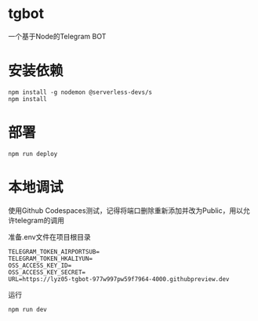 # tgbot
一个基于Node的Telegram BOT

# 安装依赖
```
npm install -g nodemon @serverless-devs/s
npm install
```

# 部署
```
npm run deploy
```

# 本地调试
使用Github Codespaces测试，记得将端口删除重新添加并改为Public，用以允许telegram的调用

准备.env文件在项目根目录
```
TELEGRAM_TOKEN_AIRPORTSUB=
TELEGRAM_TOKEN_HKALIYUN=
OSS_ACCESS_KEY_ID=
OSS_ACCESS_KEY_SECRET=
URL=https://lyz05-tgbot-977w997pw59f7964-4000.githubpreview.dev
```
运行
```
npm run dev
```